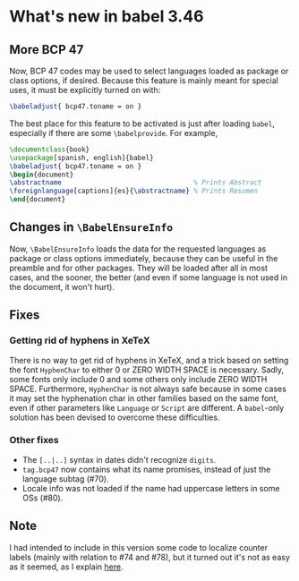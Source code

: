 # What's new in babel 3.46

## More BCP 47

Now, BCP 47 codes may be used to select languages loaded as package or class options, if desired. Because this feature is mainly meant for special uses, it must be explicitly turned on with:
```tex
\babeladjust{ bcp47.toname = on }
```
The best place for this feature to be activated is just after loading `babel`, especially if there are some `\babelprovide`. For example, 
```tex
\documentclass{book}
\usepackage[spanish, english]{babel}
\babeladjust{ bcp47.toname = on }
\begin{document}
\abstractname                                 % Prints Abstract
\foreignlanguage[captions]{es}{\abstractname} % Prints Resumen
\end{document}
```

## Changes in `\BabelEnsureInfo`

Now, `\BabelEnsureInfo` loads the data for the requested languages as package or class options immediately, because they can be useful in the preamble and for other packages. They will be loaded after all in most cases, and the sooner, the better (and even if some language is not used in the document, it won't hurt).

## Fixes

### Getting rid of hyphens in XeTeX

There is no way to get rid of hyphens in XeTeX, and a trick based on setting the font `HyphenChar` to either 0 or ZERO WIDTH SPACE is necessary. Sadly, some fonts only include 0 and some others only include ZERO WIDTH SPACE. Furthermore, `HyphenChar` is not always safe because in some cases it may set the hyphenation char in other families based on the same font, even if other parameters like `Language` or `Script` are different. A `babel`-only solution has been devised to overcome these difficulties.

### Other fixes

* The `[..|..]` syntax in dates didn't recognize `digits`.
* `tag.bcp47` now contains what its name promises, instead of just the language subtag (#70).
* Locale info was not loaded if the name had uppercase letters in some OSs (#80).

## Note
 I had intended to include in this version some code to localize counter labels (mainly with relation to #74 and #78), but it turned out it's not as easy as it seemed, as I explain [here](../guides/localizing-counters.md).

